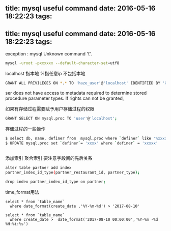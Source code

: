 title: mysql useful command
date: 2016-05-16 18:22:23
tags:
---
title: mysql useful command
date: 2016-05-16 18:22:23
tags:
---

exception : mysql Unknown command ‘\”.
```bash
mysql -uroot -pxxxxxx --default-character-set=utf8

```
localhost 指本地
%指任意ip 不包括本地

```bash
GRANT ALL PRIVILEGES ON *.* TO 'haze_user'@'localhost' IDENTIFIED BY 'XXXX' WITH GRANT OPTION;

```

ser does not have access to metadata required to determine stored procedure parameter types. If rights can not be granted,

如果有存储过程需要赋予用户存储过程的权限
```bash
GRANT SELECT ON mysql.proc TO 'user'@'localhost';  

```
存储过程的一些操作
```bash
$ select db, name, definer from  mysql.proc where `definer` like '%xxxx%';
$ UPDATE mysql.proc set `definer`= 'xxxx' where `definer` = 'xxxxx'
 
```

添加索引
聚合索引 要注意字段间的先后关系

```bash
alter table partner add index
partner_index_id_type(partner_restaurant_id, partner_type);

drop index partner_index_id_type on partner;


```

time_format用法
 

```
select * from `table_name` 
  where date_format(create_date ,'%Y-%m-%d') > '2017-08-10' 

select * from `table_name` 
  where create_date >  date_format('2017-08-10 00:00:00','%Y-%m -%d %H:%i:%s')

```